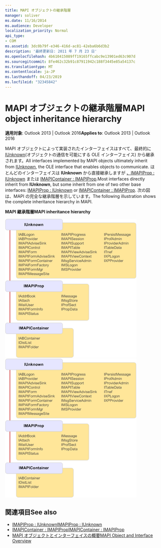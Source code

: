 ```yaml
---
title: MAPI オブジェクトの継承階層
manager: soliver
ms.date: 11/16/2014
ms.audience: Developer
localization_priority: Normal
api_type:
- COM
ms.assetid: 3dc0b79f-e346-416d-ac81-42eba6b6d3b2
description: '最終更新日: 2011 年 7 月 23 日'
ms.openlocfilehash: 4b610415089ff19165ffcabc9e13901ed63c907d
ms.sourcegitcommit: 8fe462c32b91c87911942c188f3445e85a54137c
ms.translationtype: MT
ms.contentlocale: ja-JP
ms.lasthandoff: 04/23/2019
ms.locfileid: "32345842"
---
```

# <a name="mapi-object-inheritance-hierarchy"></a><span data-ttu-id="da9b9-103">MAPI オブジェクトの継承階層</span><span class="sxs-lookup"><span data-stu-id="da9b9-103">MAPI object inheritance hierarchy</span></span>

<span data-ttu-id="da9b9-104">**適用対象**: Outlook 2013 | Outlook 2016</span><span class="sxs-lookup"><span data-stu-id="da9b9-104">**Applies to**: Outlook 2013 | Outlook 2016</span></span> 
  
<span data-ttu-id="da9b9-105">MAPI オブジェクトによって実装されたインターフェイスはすべて、最終的に [IUnknown](https://msdn.microsoft.com/library/33f1d79a-33fc-4ce5-a372-e08bda378332%28Office.15%29.aspx)(オブジェクトの通信を可能にする OLE インターフェイス) から継承されます。</span><span class="sxs-lookup"><span data-stu-id="da9b9-105">All interfaces implemented by MAPI objects ultimately inherit from [IUnknown](https://msdn.microsoft.com/library/33f1d79a-33fc-4ce5-a372-e08bda378332%28Office.15%29.aspx), the OLE interface that enables objects to communicate.</span></span> <span data-ttu-id="da9b9-106">ほとんどのインターフェイスは **IUnknown** から直接継承しますが [、IMAPIProp : IUnknown](imapipropiunknown.md) または [IMAPIContainer : IMAPIProp](imapicontainerimapiprop.md).</span><span class="sxs-lookup"><span data-stu-id="da9b9-106">Most interfaces directly inherit from **IUnknown**, but some inherit from one of two other base interfaces: [IMAPIProp : IUnknown](imapipropiunknown.md) or [IMAPIContainer : IMAPIProp](imapicontainerimapiprop.md).</span></span> <span data-ttu-id="da9b9-107">次の図は、MAPI の完全な継承階層を示しています。</span><span class="sxs-lookup"><span data-stu-id="da9b9-107">The following illustration shows the complete inheritance hierarchy in MAPI.</span></span>
  
<span data-ttu-id="da9b9-108">**MAPI 継承階層**</span><span class="sxs-lookup"><span data-stu-id="da9b9-108">**MAPI inheritance hierarchy**</span></span>
  
<span data-ttu-id="da9b9-109">![MAPI 継承階層](media/amapi_06.gif "MAPI 継承階層")</span><span class="sxs-lookup"><span data-stu-id="da9b9-109">![MAPI inheritance hierarchy](media/amapi_06.gif "MAPI inheritance hierarchy")</span></span>
  
## <a name="see-also"></a><span data-ttu-id="da9b9-110">関連項目</span><span class="sxs-lookup"><span data-stu-id="da9b9-110">See also</span></span>

- [<span data-ttu-id="da9b9-111">IMAPIProp : IUnknown</span><span class="sxs-lookup"><span data-stu-id="da9b9-111">IMAPIProp : IUnknown</span></span>](imapipropiunknown.md) 
- [<span data-ttu-id="da9b9-112">IMAPIContainer : IMAPIProp</span><span class="sxs-lookup"><span data-stu-id="da9b9-112">IMAPIContainer : IMAPIProp</span></span>](imapicontainerimapiprop.md)
- [<span data-ttu-id="da9b9-113">MAPI オブジェクトとインターフェイスの概要</span><span class="sxs-lookup"><span data-stu-id="da9b9-113">MAPI Object and Interface Overview</span></span>](mapi-object-and-interface-overview.md)


